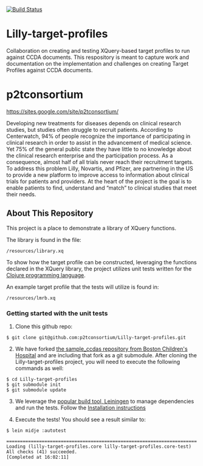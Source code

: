 
[![Build Status](https://travis-ci.org/p2tconsortium/Lilly-target-profiles.png?branch=master)](https://travis-ci.org/p2tconsortium/Lilly-target-profiles)

Lilly-target-profiles
======================

Collaboration on creating and testing XQuery-based target profiles to run against CCDA documents. This respository is meant to capture work and documentation on the implementation and challenges on creating Target Profiles against CCDA documents. 


p2tconsortium
=============

https://sites.google.com/site/p2tconsortium/

Developing new treatments for diseases depends on clinical research studies, but studies often struggle to recruit patients. According to Centerwatch, 94% of people recognize the importance of participating in clinical research in order to assist in the advancement of medical science. Yet 75% of the general public state they have little to no knowledge about the clinical research enterprise and the participation process. As a consequence, almost half of all trials never reach their recruitment targets. To address this problem Lilly, Novartis, and Pfizer, are partnering in the US to provide a new platform to improve access to information about clinical trials for patients and providers. At the heart of the project is the goal is to enable patients to find, understand and “match” to clinical studies that meet their needs.

## About This Repository

This project is a place to demonstrate a library of XQuery functions.

The library is found in the file:

```
/resources/library.xq
```

To show how the target profile can be constructed, leveraging the
functions declared in the XQuery library, the project utilizes unit
tests written for the
[Clojure programming language](http://www.clojure.org).

An example target profile that the tests will utilize is found in:

```
/resources/lmrb.xq
```


### Getting started with the unit tests

1) Clone this github repo:
 ```
 $ git clone git@github.com:p2tconsortium/Lilly-target-profiles.git
 ```
2) We have forked
 [the sample_ccdas repository from Boston Children's Hospital](https://github.com/chb/sample_ccdas)
 and are including that fork as a git submodule. After cloning the
 Lilly-target-profiles project, you will need to execute the following
 commands as well:

 ```
 $ cd Lilly-target-profiles
 $ git submodule init
 $ git submodule update
 ```
3) We leverage the
[popular build tool, Leiningen](https://github.com/technomancy/leiningen)
to manage dependencies and run the tests. Follow the
[Installation instructions](https://github.com/technomancy/leiningen#installation)

4) Execute the tests! You should see a result similar to:

 ```
 $ lein midje :autotest

 ======================================================================
 Loading (lilly-target-profiles.core lilly-target-profiles.core-test)
 All checks (41) succeeded.
 [Completed at 16:02:11]

 ```
